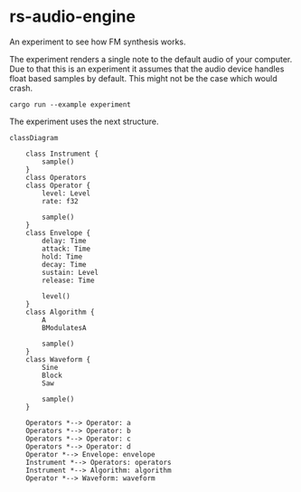 # rs-audio-engine

An experiment to see how FM synthesis works.

The experiment renders a single note to the default audio of your computer.
Due to that this is an experiment it assumes that the audio device handles
float based samples by default. This might not be the case which would
crash.

```
cargo run --example experiment
```

The experiment uses the next structure.

```mermaid
classDiagram

    class Instrument {
        sample()
    }
    class Operators
    class Operator {
        level: Level
        rate: f32

        sample()
    }
    class Envelope {
        delay: Time
        attack: Time
        hold: Time
        decay: Time
        sustain: Level
        release: Time

        level()
    }
    class Algorithm {
        A
        BModulatesA

        sample()
    }
    class Waveform {
        Sine
        Block
        Saw

        sample()
    }

    Operators *--> Operator: a
    Operators *--> Operator: b
    Operators *--> Operator: c
    Operators *--> Operator: d
    Operator *--> Envelope: envelope
    Instrument *--> Operators: operators
    Instrument *--> Algorithm: algorithm
    Operator *--> Waveform: waveform


```